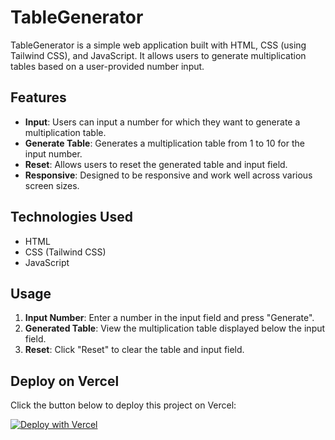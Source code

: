 # TableGenerator

TableGenerator is a simple web application built with HTML, CSS (using Tailwind CSS), and JavaScript. It allows users to generate multiplication tables based on a user-provided number input.

## Features

- **Input**: Users can input a number for which they want to generate a multiplication table.
- **Generate Table**: Generates a multiplication table from 1 to 10 for the input number.
- **Reset**: Allows users to reset the generated table and input field.
- **Responsive**: Designed to be responsive and work well across various screen sizes.

## Technologies Used

- HTML
- CSS (Tailwind CSS)
- JavaScript

## Usage

1. **Input Number**: Enter a number in the input field and press "Generate".
2. **Generated Table**: View the multiplication table displayed below the input field.
3. **Reset**: Click "Reset" to clear the table and input field.

## Deploy on Vercel

Click the button below to deploy this project on Vercel:

[![Deploy with Vercel](https://vercel.com/button)](https://vercel.com/import/project?template=https://github.com/vikramsamak/TableGenerator)



